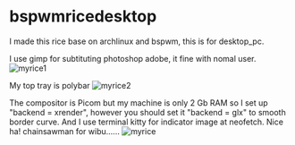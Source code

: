 # bspwmricedesktop
I made this rice base on archlinux and bspwm, this is for desktop_pc.

I use gimp for subtituting photoshop adobe, it fine with nomal user.
![myrice1](https://user-images.githubusercontent.com/122336142/211495990-c8a01aa6-6d9b-4998-98ff-610bc973cc54.png)

My top tray is polybar
![myrice2](https://user-images.githubusercontent.com/122336142/211496333-e62bd6e1-ca8f-4f12-b21f-bad610c6a5f5.png)

The compositor is Picom but my machine is only 2 Gb RAM so I set up "backend = xrender",
however you should set it "backend = glx" to smooth border curve.
And I use terminal kitty for indicator image at neofetch. Nice ha! chainsawman for wibu......
![myrice](https://user-images.githubusercontent.com/122336142/211496448-7a19a553-19cd-47ba-b4b6-83028d1ac5d6.png)


